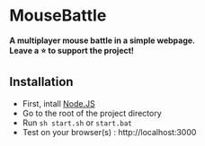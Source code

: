 # MouseBattle

**A multiplayer mouse battle in a simple webpage.**   
**Leave a ⭐️ to support the project!**   

## Installation ##

 - First, intall [Node.JS](https://nodejs.org/)
 - Go to the root of the project directory
 - Run ```sh start.sh``` or ```start.bat```
 - Test on your browser(s) : http://localhost:3000
